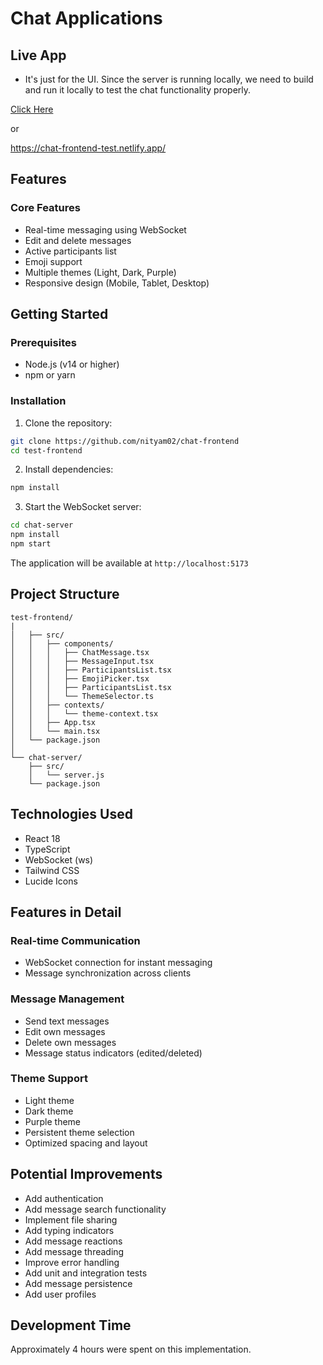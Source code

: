 
# Chat Applications


## Live App

- It's just for the UI. Since the server is running locally, we need to build and run it locally to test the chat functionality properly.

[Click Here](https://chat-frontend-test.netlify.app//)

or

https://chat-frontend-test.netlify.app/

## Features

### Core Features
- Real-time messaging using WebSocket
- Edit and delete messages
- Active participants list
- Emoji support
- Multiple themes (Light, Dark, Purple)
- Responsive design (Mobile, Tablet, Desktop)


## Getting Started

### Prerequisites
- Node.js (v14 or higher)
- npm or yarn

### Installation

1. Clone the repository:
```bash
git clone https://github.com/nityam02/chat-frontend
cd test-frontend
```

2. Install dependencies:
```bash
npm install
```

3. Start the WebSocket server:
```bash
cd chat-server
npm install
npm start
```


The application will be available at `http://localhost:5173`

## Project Structure

```
test-frontend/
|
│   ├── src/
│   │   ├── components/
│   │   │   ├── ChatMessage.tsx
│   │   │   ├── MessageInput.tsx
│   │   │   ├── ParticipantsList.tsx
│   │   │   ├── EmojiPicker.tsx
│   │   │   ├── ParticipantsList.tsx
│   │   │   └── ThemeSelector.ts
│   │   ├── contexts/
│   │   │   └── theme-context.tsx
│   │   ├── App.tsx
│   │   └── main.tsx
│   └── package.json
│
└── chat-server/
    ├── src/
    │   └── server.js
    └── package.json
```

## Technologies Used

- React 18
- TypeScript
- WebSocket (ws)
- Tailwind CSS
- Lucide Icons

## Features in Detail

### Real-time Communication
- WebSocket connection for instant messaging
- Message synchronization across clients

### Message Management
- Send text messages
- Edit own messages
- Delete own messages
- Message status indicators (edited/deleted)

### Theme Support
- Light theme
- Dark theme
- Purple theme
- Persistent theme selection
- Optimized spacing and layout


## Potential Improvements

- Add authentication
- Add message search functionality
- Implement file sharing
- Add typing indicators
- Add message reactions
- Add message threading
- Improve error handling
- Add unit and integration tests
- Add message persistence
- Add user profiles

## Development Time

Approximately 4 hours were spent on this implementation.
